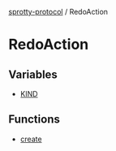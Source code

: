 
[sprotty-protocol](../globals) / RedoAction

# RedoAction

## Variables

- [KIND](../RedoAction.Variable.KIND)

## Functions

- [create](../RedoAction.Function.create)
